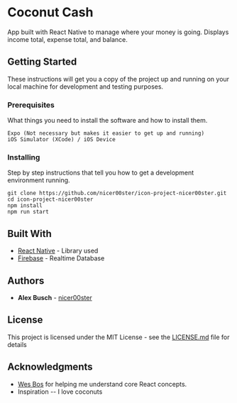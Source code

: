 # Coconut Cash

App built with React Native to manage where your money is going. Displays income total, expense total, and balance.

## Getting Started

These instructions will get you a copy of the project up and running on your local machine for development and testing purposes.

### Prerequisites

What things you need to install the software and how to install them.

```
Expo (Not necessary but makes it easier to get up and running)
iOS Simulator (XCode) / iOS Device

```

### Installing

Step by step instructions that tell you how to get a development environment running.

```
git clone https://github.com/nicer00ster/icon-project-nicer00ster.git
cd icon-project-nicer00ster
npm install
npm run start
```

## Built With

* [React Native](https://facebook.github.io/react-native/) - Library used
* [Firebase](https://firebase.google.com/) - Realtime Database


## Authors

* **Alex Busch** - [nicer00ster](https://github.com/nicer00ster)


## License

This project is licensed under the MIT License - see the [LICENSE.md](LICENSE.md) file for details

## Acknowledgments

* [Wes Bos](https://github.com/wesbos) for helping me understand core React concepts.
* Inspiration -- I love coconuts

